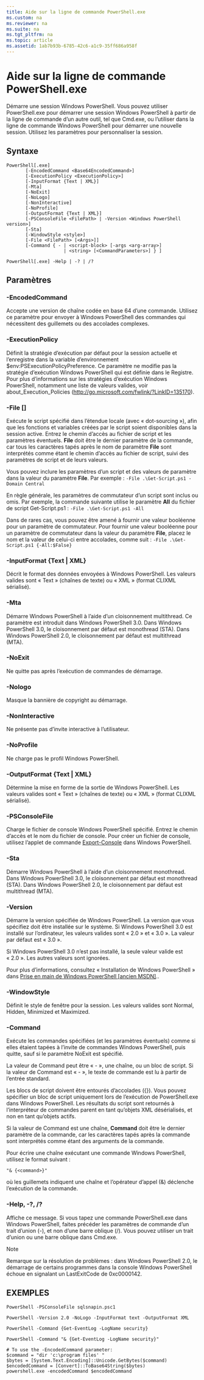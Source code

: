 ```yaml
---
title: Aide sur la ligne de commande PowerShell.exe
ms.custom: na
ms.reviewer: na
ms.suite: na
ms.tgt_pltfrm: na
ms.topic: article
ms.assetid: 1ab7b93b-6785-42c6-a1c9-35ff686a958f
---
```

# Aide sur la ligne de commande PowerShell.exe
Démarre une session Windows PowerShell. Vous pouvez utiliser PowerShell.exe pour démarrer une session Windows PowerShell à partir de la ligne de commande d’un autre outil, tel que Cmd.exe, ou l’utiliser dans la ligne de commande Windows PowerShell pour démarrer une nouvelle session. Utilisez les paramètres pour personnaliser la session.

## Syntaxe

```
PowerShell[.exe]
       [-EncodedCommand <Base64EncodedCommand>]
       [-ExecutionPolicy <ExecutionPolicy>]
       [-InputFormat {Text | XML}] 
       [-Mta]
       [-NoExit]
       [-NoLogo]
       [-NonInteractive] 
       [-NoProfile] 
       [-OutputFormat {Text | XML}] 
       [-PSConsoleFile <FilePath> | -Version <Windows PowerShell version>]
       [-Sta]
       [-WindowStyle <style>]
       [-File <FilePath> [<Args>]]
       [-Command { - | <script-block> [-args <arg-array>]
                     | <string> [<CommandParameters>] } ]

PowerShell[.exe] -Help | -? | /?
```

## Paramètres

### -EncodedCommand <Base64EncodedCommand>
Accepte une version de chaîne codée en base 64 d’une commande. Utilisez ce paramètre pour envoyer à Windows PowerShell des commandes qui nécessitent des guillemets ou des accolades complexes.

### -ExecutionPolicy <ExecutionPolicy>
Définit la stratégie d’exécution par défaut pour la session actuelle et l’enregistre dans la variable d’environnement $env:PSExecutionPolicyPreference. Ce paramètre ne modifie pas la stratégie d’exécution Windows PowerShell qui est définie dans le Registre. Pour plus d’informations sur les stratégies d’exécution Windows PowerShell, notamment une liste de valeurs valides, voir about_Execution_Policies (http://go.microsoft.com/fwlink/?LinkID=135170).

### -File <FilePath> [<Parameters>]
Exécute le script spécifié dans l’étendue locale (avec « dot-sourcing »), afin que les fonctions et variables créées par le script soient disponibles dans la session active. Entrez le chemin d’accès au fichier de script et les paramètres éventuels. **File** doit être le dernier paramètre de la commande, car tous les caractères tapés après le nom de paramètre **File** sont interprétés comme étant le chemin d’accès au fichier de script, suivi des paramètres de script et de leurs valeurs.

Vous pouvez inclure les paramètres d’un script et des valeurs de paramètre dans la valeur du paramètre **File**. Par exemple : `-File .\Get-Script.ps1 -Domain Central`

En règle générale, les paramètres de commutateur d’un script sont inclus ou omis. Par exemple, la commande suivante utilise le paramètre **All** du fichier de script Get-Script.ps1 : `-File .\Get-Script.ps1 -All`

Dans de rares cas, vous pouvez être amené à fournir une valeur booléenne pour un paramètre de commutateur. Pour fournir une valeur booléenne pour un paramètre de commutateur dans la valeur du paramètre **File**, placez le nom et la valeur de celui-ci entre accolades, comme suit : `-File .\Get-Script.ps1 {-All:$False}`

### -InputFormat {Text | XML}
Décrit le format des données envoyées à Windows PowerShell. Les valeurs valides sont « Text » (chaînes de texte) ou « XML » (format CLIXML sérialisé).

### -Mta
Démarre Windows PowerShell à l’aide d’un cloisonnement multithread. Ce paramètre est introduit dans Windows PowerShell 3.0. Dans Windows PowerShell 3.0, le cloisonnement par défaut est monothread (STA). Dans Windows PowerShell 2.0, le cloisonnement par défaut est multithread (MTA).

### -NoExit
Ne quitte pas après l’exécution de commandes de démarrage.

### -Nologo
Masque la bannière de copyright au démarrage.

### -NonInteractive
Ne présente pas d’invite interactive à l’utilisateur.

### -NoProfile
Ne charge pas le profil Windows PowerShell.

### -OutputFormat {Text | XML}
Détermine la mise en forme de la sortie de Windows PowerShell. Les valeurs valides sont « Text » (chaînes de texte) ou « XML » (format CLIXML sérialisé).

### -PSConsoleFile <FilePath>
Charge le fichier de console Windows PowerShell spécifié. Entrez le chemin d’accès et le nom du fichier de console. Pour créer un fichier de console, utilisez l’applet de commande [Export-Console](https://technet.microsoft.com/en-us/library/4bab1c02-9e61-4aaf-9957-11d1934ef4ef) dans Windows PowerShell.

### -Sta
Démarre Windows PowerShell à l’aide d’un cloisonnement monothread. Dans Windows PowerShell 3.0, le cloisonnement par défaut est monothread (STA). Dans Windows PowerShell 2.0, le cloisonnement par défaut est multithread (MTA).

### -Version <Windows PowerShell Version>
Démarre la version spécifiée de Windows PowerShell. La version que vous spécifiez doit être installée sur le système. Si Windows PowerShell 3.0 est installé sur l’ordinateur, les valeurs valides sont « 2.0 » et « 3.0 ». La valeur par défaut est « 3.0 ».

Si Windows PowerShell 3.0 n’est pas installé, la seule valeur valide est « 2.0 ». Les autres valeurs sont ignorées.

Pour plus d’informations, consultez « Installation de Windows PowerShell » dans [Prise en main de Windows PowerShell [ancien MSDN]](https://technet.microsoft.com/en-us/library/69555d95-b481-43e1-86e7-b46d68b3e2dd)..

### -WindowStyle <Window style>
Définit le style de fenêtre pour la session. Les valeurs valides sont Normal, Hidden, Minimized et Maximized.

### -Command
Exécute les commandes spécifiées (et les paramètres éventuels) comme si elles étaient tapées à l’invite de commandes Windows PowerShell, puis quitte, sauf si le paramètre NoExit est spécifié.

La valeur de Command peut être « - », une chaîne, ou un bloc de script. Si la valeur de Command est « - », le texte de commande est lu à partir de l’entrée standard.

Les blocs de script doivent être entourés d’accolades ({}). Vous pouvez spécifier un bloc de script uniquement lors de l’exécution de PowerShell.exe dans Windows PowerShell. Les résultats du script sont retournés à l’interpréteur de commandes parent en tant qu’objets XML désérialisés, et non en tant qu’objets actifs.

Si la valeur de Command est une chaîne, **Command** doit être le dernier paramètre de la commande, car les caractères tapés après la commande sont interprétés comme étant des arguments de la commande.

Pour écrire une chaîne exécutant une commande Windows PowerShell, utilisez le format suivant :

```
"& {<command>}"
```

où les guillemets indiquent une chaîne et l’opérateur d’appel (&) déclenche l’exécution de la commande.

### -Help, -?, /?
Affiche ce message. Si vous tapez une commande PowerShell.exe dans Windows PowerShell, faites précéder les paramètres de commande d’un trait d’union (-), et non d’une barre oblique (/). Vous pouvez utiliser un trait d’union ou une barre oblique dans Cmd.exe.

> [!NOTE]
> Remarque sur la résolution de problèmes : dans Windows PowerShell 2.0, le démarrage de certains programmes dans la console Windows PowerShell échoue en signalant un LastExitCode de 0xc0000142.

## EXEMPLES

```
PowerShell -PSConsoleFile sqlsnapin.psc1

PowerShell -Version 2.0 -NoLogo -InputFormat text -OutputFormat XML

PowerShell -Command {Get-EventLog -LogName security}

PowerShell -Command "& {Get-EventLog -LogName security}"

# To use the -EncodedCommand parameter:
$command = "dir 'c:\program files' "
$bytes = [System.Text.Encoding]::Unicode.GetBytes($command)
$encodedCommand = [Convert]::ToBase64String($bytes)
powershell.exe -encodedCommand $encodedCommand
```



<!--HONumber=May16_HO2-->


